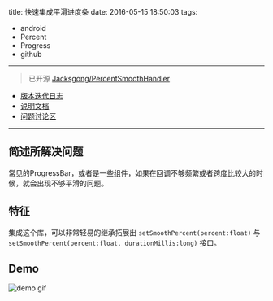 title: 快速集成平滑进度条
date: 2016-05-15 18:50:03
tags:
- android
- Percent
- Progress
- github

---

> 已开源 [Jacksgong/PercentSmoothHandler](https://github.com/Jacksgong/PercentSmoothHandler)

- [版本迭代日志](https://github.com/Jacksgong/PercentSmoothHandler/blob/master/CHANGELOG.md)
- [说明文档](https://github.com/Jacksgong/PercentSmoothHandler/blob/master/README.md)
- [问题讨论区](https://github.com/Jacksgong/PercentSmoothHandler/issues)

<!-- more -->

---

## 简述所解决问题

常见的ProgressBar，或者是一些组件，如果在回调不够频繁或者跨度比较大的时候，就会出现不够平滑的问题。

## 特征

集成这个库，可以非常轻易的继承拓展出 `setSmoothPercent(percent:float)` 与 `setSmoothPercent(percent:float, durationMillis:long)` 接口。

## Demo

![demo gif](/img/percent_smooth.gif)
